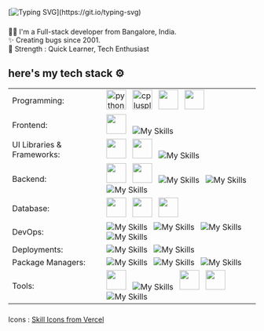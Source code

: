 [![Typing SVG](https://readme-typing-svg.demolab.com?font=Fira+Code&weight=500&duration=3000&pause=1500&color=2EC4F7&width=435&lines=Hii%2C+I'm+Amith+%F0%9F%91%8B;I'm+a+Full-Stack+Engineer!!)](https://git.io/typing-svg)

###

<p align="left">👨‍💻 I'm a Full-stack developer from Bangalore, India.<br /> ✨ Creating bugs since 2001.<br> 💪 Strength : Quick Learner, Tech Enthusiast</p>

###

## here's my tech stack ⚙️

<table>
  <tr>
    <td>Programming:</td>
    <td>
      <img src="https://go-skill-icons.vercel.app/api/icons?i=py" alt="python" width="40" height="40"/> &nbsp;
      <img src="https://go-skill-icons.vercel.app/api/icons?i=cpp" alt="cplusplus" width="40" height="40"/> &nbsp;
      <img src="https://go-skill-icons.vercel.app/api/icons?i=js"  width="40" height="40"/> &nbsp; 
      <img src="https://go-skill-icons.vercel.app/api/icons?i=ts"  width="40" height="40"/> &nbsp; 
    </td>
  </tr>
  
  <tr>
    <td>Frontend:</td>
    <td> 
      <img src="https://go-skill-icons.vercel.app/api/icons?i=react"  width="40" height="40"/> &nbsp; 
      <img src="https://skillicons.dev/icons?i=nextjs&theme=dark&perline=15" alt="My Skills" /> &nbsp; 
    </td>
  </tr>
  
  <tr>
    <td>UI Libraries & Frameworks:</td>
    <td> 
      <img src="https://go-skill-icons.vercel.app/api/icons?i=tailwind"  width="40" height="40"/> &nbsp;
      <img src="https://github.com/user-attachments/assets/37608361-49c7-4e82-8b61-fc8076c9bb67" width="40" height="40" /> &nbsp;
      <img src="https://skillicons.dev/icons?i=bootstrap&theme=dark&perline=15" alt="My Skills" /> &nbsp;
    </td>
  </tr>
  
  <tr>
    <td>Backend:</td>
    <td>
      <img src="https://go-skill-icons.vercel.app/api/icons?i=nodejs"  width="40" height="40"/> &nbsp;
      <img src="https://go-skill-icons.vercel.app/api/icons?i=expressjs"  width="40" height="40"/> &nbsp;
      <img src="https://skillicons.dev/icons?i=bun&theme=dark&perline=15" alt="My Skills" /> &nbsp;
      <img src="https://skillicons.dev/icons?i=nestjs&theme=dark&perline=15" alt="My Skills" /> &nbsp;
      <img src="https://skillicons.dev/icons?i=django&theme=dark&perline=15" alt="My Skills" /> &nbsp;
    </td>
  </tr>
  
  <tr>
    <td>Database:</td>
    <td> 
      <img src="https://go-skill-icons.vercel.app/api/icons?i=mongodb"  width="40" height="40"/> &nbsp; 
      <img src="https://go-skill-icons.vercel.app/api/icons?i=postgresql"  width="40" height="40"/> &nbsp;
      <img src="https://go-skill-icons.vercel.app/api/icons?i=redis"  width="40" height="40"/> &nbsp;
    </td>
  </tr>

  <tr>
    <td>DevOps:</td>
    <td> 
      <img src="https://skillicons.dev/icons?i=aws&theme=dark&perline=15" alt="My Skills" /> &nbsp;
      <img src="https://skillicons.dev/icons?i=cloudflare&theme=dark&perline=15" alt="My Skills" /> &nbsp;
      <img src="https://skillicons.dev/icons?i=docker&theme=dark&perline=15" alt="My Skills" /> &nbsp;
      <img src="https://skillicons.dev/icons?i=kubernetes&theme=dark&perline=15" alt="My Skills" /> &nbsp;
    </td>
  </tr>

  <tr>
    <td>Deployments:</td>
    <td> 
      <img src="https://skillicons.dev/icons?i=netlify&theme=dark&perline=15" alt="My Skills" /> &nbsp;
      <img src="https://skillicons.dev/icons?i=vercel&theme=dark&perline=15" alt="My Skills" /> &nbsp;
    </td>
  </tr>

   <tr>
    <td>Package Managers:</td>
    <td> 
      <img src="https://skillicons.dev/icons?i=npm&theme=dark&perline=15" alt="My Skills" /> &nbsp;
      <img src="https://skillicons.dev/icons?i=pnpm&theme=dark&perline=15" alt="My Skills" /> &nbsp;
      <img src="https://skillicons.dev/icons?i=yarn&theme=dark&perline=15" alt="My Skills" /> &nbsp;
    </td>
  </tr>
  
  <tr>
    <td>Tools:</td>
    <td>
      <img src="https://go-skill-icons.vercel.app/api/icons?i=git"  width="40" height="40"/> &nbsp;
      <img src="https://skillicons.dev/icons?i=github&theme=dark&perline=15" alt="My Skills" /> &nbsp;
      <img src="https://go-skill-icons.vercel.app/api/icons?i=bash"  width="40" height="40"/> &nbsp;
      <img src="https://go-skill-icons.vercel.app/api/icons?i=postman"  width="40" height="40"/> &nbsp;
      <img src="https://skillicons.dev/icons?i=vscode&theme=dark&perline=15" alt="My Skills" /> &nbsp;
    </td>
  </tr>
</table>

###

Icons : <a href="https://skill-icons-web.vercel.app/" target="_blank">Skill Icons from Vercel</a>
